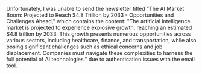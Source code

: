 Unfortunately, I was unable to send the newsletter titled "The AI Market Boom: Projected to Reach $4.8 Trillion by 2033 - Opportunities and Challenges Ahead," which contains the content: "The artificial intelligence market is projected to experience explosive growth, reaching an estimated $4.8 trillion by 2033. This growth presents numerous opportunities across various sectors, including healthcare, finance, and transportation, while also posing significant challenges such as ethical concerns and job displacement. Companies must navigate these complexities to harness the full potential of AI technologies." due to authentication issues with the email tool.